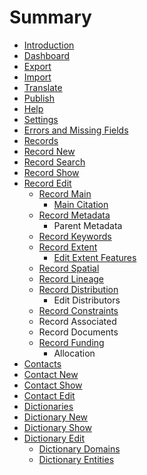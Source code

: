 # Summary

* [Introduction](README.md)
* [Dashboard](dashboard.md)
* [Export](export.md)
* [Import](import.md)
* [Translate](translate.md)
* [Publish](publish.md)
* [Help](help.md)
* [Settings](settings.md)
* [Errors and Missing Fields](errors.md)
* [Records](records.md)
* [Record New](records\record\new.md)
* [Record Search](record-search.md)
* [Record Show](record\show.md)
* [Record Edit](record\edit.md)
  * [Record Main](record/edit/main.md)
    * [Main Citation](record/edit/main/citation.md)
  * [Record Metadata](record\edit\metadata.md)
    * Parent Metadata
  * [Record Keywords](record\edit\keywords.md)
  * [Record Extent](record/edit/record-extent.md)
    * [Edit Extent Features](record/edit/record-extent/edit-extent-features.md)
  * [Record Spatial](record\edit\spatial.md)
  * [Record Lineage](record\edit\distribution.md)
  * [Record Distribution](record\edit\quality.md)
    * Edit Distributors
  * [Record Constraints](record/edit/record-constraints.md)
  * Record Associated
  * Record Documents
  * [Record Funding](record/edit/record-funding.md)
    * Allocation
* [Contacts](contacts.md)
* [Contact New](contact\new.md)
* [Contact Show](contact\show.md)
* [Contact Edit](contact\edit.md)
* [Dictionaries](dictionaries.md)
* [Dictionary New](dictionary\new.md)
* [Dictionary Show](dictionary\show.md)
* [Dictionary Edit](dictionary\edit.md)
  * [Dictionary Domains](dictionary\edit\domains.md)
  * [Dictionary Entities](dictionary\edit\entities.md)

